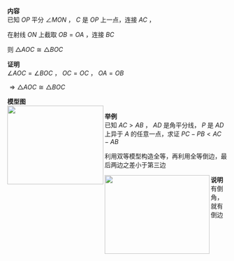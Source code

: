 **内容**  
已知 $OP$ 平分 $\angle MON$ ， $C$ 是 $OP$ 上一点，连接 $AC$ ，  
  
在射线 $ON$ 上截取 $OB=OA$ ，连接 $BC$  
  
则 $\triangle AOC\cong\triangle BOC$  
  
**证明**  
$\angle AOC=\angle BOC$ ， $OC=OC$ ， $OA=OB$  
  
$\Rightarrow\triangle AOC\cong\triangle BOC$  
  
**模型图**  
<img src="E:\Math\work_space\math\005-入门课程-解析几何\098 resources\双等模型.png" width="220px" height="180px" align="left"/>  
  
**举例**  
已知 $AC>AB$ ， $AD$ 是角平分线， $P$ 是 $AD$ 上异于 $A$ 的任意一点，求证 $PC-PB<AC-AB$  
  
利用双等模型构造全等，再利用全等倒边，最后两边之差小于第三边  
  
<img src="E:\Math\work_space\math\005-入门课程-解析几何\098 resources\双等模型-举例.png" width="240px" height="180px" align="left"/>  
  
**说明**  
有倒角，就有倒边  
